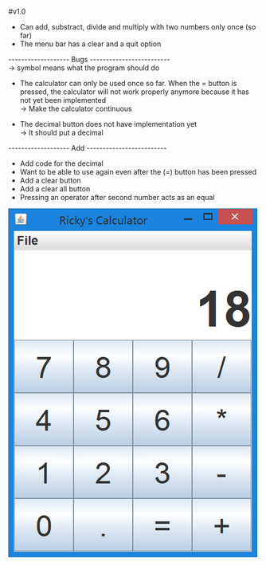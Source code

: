#v1.0
- Can add, substract, divide and multiply with two numbers only once (so far)
- The menu bar has a clear and a quit option

------------------- Bugs -------------------------                                        
-> symbol means what the program should do

- The calculator can only be used once so far. When the = button is pressed, the calculator will not work properly anymore because it has not yet been implemented                                    
-> Make the calculator continuous

- The decimal button does not have implementation yet                                         
-> It should put a decimal

------------------- Add -------------------------                                              

- Add code for the decimal
- Want to be able to use again even after the (=) button has been pressed
- Add a clear button
- Add a clear all button
- Pressing an operator after second number acts as an equal

![alt tag](https://github.com/Rickydam/Java-Calculator/blob/master/v1.0/v1.0.png)

